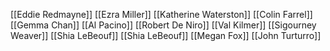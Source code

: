 [[Eddie Redmayne]]
[[Ezra Miller]]
[[Katherine Waterston]]
[[Colin Farrel]]
[[Gemma Chan]]
[[Al Pacino]]
[[Robert De Niro]]
[[Val Kilmer]]
[[Sigourney Weaver]]
[[Shia LeBeouf]]
[[Shia LeBeouf]]
[[Megan Fox]]
[[John Turturro]]
